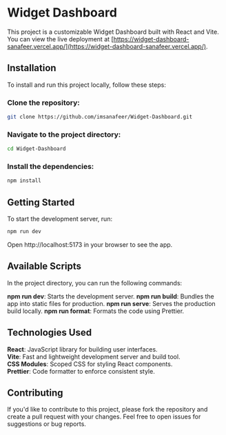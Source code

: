 # Widget Dashboard

This project is a customizable Widget Dashboard built with React and Vite. You can view the live deployment at [https://widget-dashboard-sanafeer.vercel.app/](https://widget-dashboard-sanafeer.vercel.app/).

## Installation

To install and run this project locally, follow these steps:

### Clone the repository:

```bash
git clone https://github.com/imsanafeer/Widget-Dashboard.git
```
### Navigate to the project directory:
```bash
cd Widget-Dashboard
```
### Install the dependencies:
```bash
npm install
```
## Getting Started
To start the development server, run:
```bash
npm run dev
```
Open http://localhost:5173 in your browser to see the app.

## Available Scripts
In the project directory, you can run the following commands:

**npm run dev**: Starts the development server.
**npm run build**: Bundles the app into static files for production.
**npm run serve**: Serves the production build locally.
**npm run format**: Formats the code using Prettier.

## Technologies Used
**React**: JavaScript library for building user interfaces.  
**Vite**: Fast and lightweight development server and build tool.  
**CSS Modules**: Scoped CSS for styling React components.  
**Prettier**: Code formatter to enforce consistent style.  

## Contributing
If you'd like to contribute to this project, please fork the repository and create a pull request with your changes. Feel free to open issues for suggestions or bug reports.

